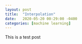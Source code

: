 ```yaml
---
layout: post
title:  "Interpolation"
date:   2020-05-20 00:29:00 -0400
categories: [machine learning]
---
```


This is a test post 
